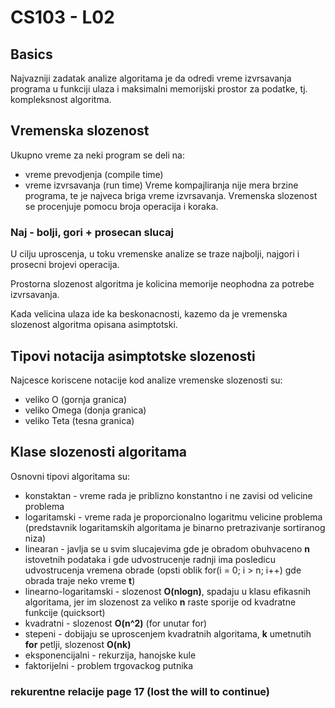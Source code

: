 # CS103 - L02
## Basics
Najvazniji zadatak analize algoritama je da odredi vreme izvrsavanja programa u funkciji ulaza i maksimalni memorijski prostor za podatke, tj. kompleksnost algoritma.
## Vremenska slozenost
Ukupno vreme za neki program se deli na:
* vreme prevodjenja (compile time)
* vreme izvrsavanja (run time)
Vreme kompajliranja nije mera brzine programa, te je najveca briga vreme izvrsavanja.
Vremenska slozenost se procenjuje pomocu broja operacija i koraka.
### Naj - bolji, gori + prosecan slucaj
U cilju uproscenja, u toku vremenske analize se traze najbolji, najgori i prosecni brojevi operacija.

Prostorna slozenost algoritma je kolicina memorije neophodna za potrebe izvrsavanja.

Kada velicina ulaza ide ka beskonacnosti, kazemo da je vremenska slozenost algoritma opisana asimptotski.
## Tipovi notacija asimptotske slozenosti
Najcesce koriscene notacije kod analize vremenske slozenosti su:
* veliko O (gornja granica)
* veliko Omega (donja granica)
* veliko Teta (tesna granica)
## Klase slozenosti algoritama
Osnovni tipovi algoritama su:
* konstaktan - vreme rada je priblizno konstantno i ne zavisi od velicine problema
* logaritamski - vreme rada je proporcionalno logaritmu velicine problema (predstavnik logaritamskih algoritama je binarno pretrazivanje sortiranog niza)
* linearan - javlja se u svim slucajevima gde je obradom obuhvaceno **n** istovetnih podataka i gde udvostrucenje radnji ima posledicu udvostrucenja vremena obrade (opsti oblik for(i = 0; i > n; i++) gde obrada traje neko vreme **t**)
* linearno-logaritamski - slozenost **O(nlogn)**, spadaju u klasu efikasnih algoritama, jer im slozenost za veliko **n** raste sporije od kvadratne funkcije (quicksort)
* kvadratni - slozenost **O(n^2)** (for unutar for)
* stepeni - dobijaju se uproscenjem kvadratnih algoritama, **k** umetnutih **for** petlji, slozenost **O(nk)**
* eksponencijalni - rekurzija, hanojske kule
* faktorijelni - problem trgovackog putnika
### rekurentne relacije page 17 (lost the will to continue)
